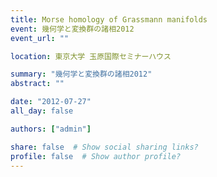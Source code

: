 ```yaml
---
title: Morse homology of Grassmann manifolds
event: 幾何学と変換群の諸相2012
event_url: ""

location: 東京大学 玉原国際セミナーハウス

summary: "幾何学と変換群の諸相2012"
abstract: ""

date: "2012-07-27"
all_day: false

authors: ["admin"]

share: false  # Show social sharing links?
profile: false  # Show author profile?
---
```

